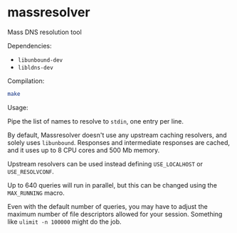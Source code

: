 massresolver
============

Mass DNS resolution tool

Dependencies:

- `libunbound-dev`
- `libldns-dev`

Compilation:

```bash
make
```

Usage:

Pipe the list of names to resolve to `stdin`, one entry per line.

By default, Massresolver doesn't use any upstream caching resolvers,
and solely uses `libunbound`. Responses and intermediate responses are
cached, and it uses up to 8 CPU cores and 500 Mb memory.

Upstream resolvers can be used instead defining `USE_LOCALHOST` or
`USE_RESOLVCONF`.

Up to 640 queries will run in parallel, but this can be changed using
the `MAX_RUNNING` macro.


Even with the default number of queries, you may have to adjust the
maximum number of file descriptors allowed for your session.
Something like `ulimit -n 100000` might do the job.
